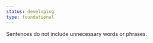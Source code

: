 ```yaml
---
status: developing
type: foundational
---
```


Sentences do not include unnecessary words or phrases.


